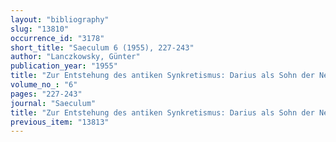 ```yaml
---
layout: "bibliography"
slug: "13810"
occurrence_id: "3178"
short_title: "Saeculum 6 (1955), 227-243"
author: "Lanczkowsky, Günter"
publication_year: "1955"
title: "Zur Entstehung des antiken Synkretismus: Darius als Sohn der Neih von Saïs"
volume_no_: "6"
pages: "227-243"
journal: "Saeculum"
title: "Zur Entstehung des antiken Synkretismus: Darius als Sohn der Neih von Saïs"
previous_item: "13813"
---
```

